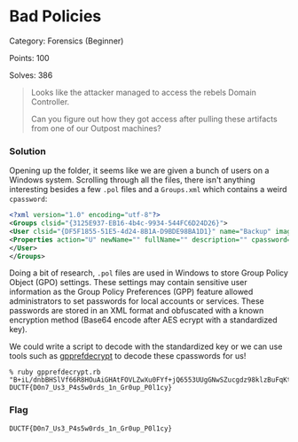 # Bad Policies

Category: Forensics (Beginner)

Points: 100

Solves: 386

>Looks like the attacker managed to access the rebels Domain Controller.
>
>Can you figure out how they got access after pulling these artifacts from one of our Outpost machines?

### Solution

Opening up the folder, it seems like we are given a bunch of users on a Windows system. Scrolling through all the files, there isn't anything interesting besides a few `.pol` files and a `Groups.xml` which contains a weird `cpassword`:

```xml
<?xml version="1.0" encoding="utf-8"?>
<Groups clsid="{3125E937-EB16-4b4c-9934-544FC6D24D26}">
<User clsid="{DF5F1855-51E5-4d24-8B1A-D9BDE98BA1D1}" name="Backup" image="2" changed="2024-06-12 14:26:50" uid="{CE475804-94EA-4C12-8B2E-2B3FFF1A05C4}">
<Properties action="U" newName="" fullName="" description="" cpassword="B+iL/dnbBHSlVf66R8HOuAiGHAtFOVLZwXu0FYf+jQ6553UUgGNwSZucgdz98klzBuFqKtTpO1bRZIsrF8b4Hu5n6KccA7SBWlbLBWnLXAkPquHFwdC70HXBcRlz38q2" changeLogon="0" noChange="1" neverExpires="1" acctDisabled="0" userName="Backup"/>
</User>
</Groups>
```

Doing a bit of research, `.pol` files are used in Windows to store Group Policy Object (GPO) settings. These settings may contain sensitive user information as the Group Policy Preferences (GPP) feature allowed administrators to set passwords for local accounts or services. These passwords are stored in an XML format and obfuscated with a known encryption method (Base64 encode after AES ecrypt with a standardized key).

We could write a script to decode with the standardized key or we can use tools such as [gpprefdecrypt](https://github.com/reider-roque/pentest-tools/tree/master/password-cracking/gpprefdecrypt) to decode these cpasswords for us!

```shell
% ruby gpprefdecrypt.rb "B+iL/dnbBHSlVf66R8HOuAiGHAtFOVLZwXu0FYf+jQ6553UUgGNwSZucgdz98klzBuFqKtTpO1bRZIsrF8b4Hu5n6KccA7SBWlbLBWnLXAkPquHFwdC70HXBcRlz38q2"
DUCTF{D0n7_Us3_P4s5w0rds_1n_Gr0up_P0l1cy}
```


### Flag

```DUCTF{D0n7_Us3_P4s5w0rds_1n_Gr0up_P0l1cy}```